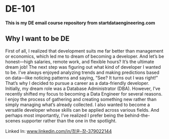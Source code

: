 # DE-101

**This is my DE email course repository from startdataengineering.com**

## Why I want to be DE
First of all, I realized that development suits me far better than management or economics, which led me to dream of becoming a developer. And let’s be honest—high salaries, remote work, and flexible hours? It’s the ultimate dream job!
The next step was figuring out what kind of developer I wanted to be. I’ve always enjoyed analyzing trends and making predictions based on data—like noticing patterns and saying, “See? It turns out I was right!” That’s why I decided to pursue a career as a data-friendly developer.
Initially, my dream role was a Database Administrator (DBA). However, I’ve recently shifted my focus to becoming a Data Engineer for several reasons. I enjoy the process of gathering and creating something new rather than simply managing what’s already collected. I also wanted to become a versatile developer whose skills can be applied across various fields. And perhaps most importantly, I’ve realized I prefer being the behind-the-scenes supporter rather than the one in the spotlight.

Linked In: www.linkedin.com/in/정윤-장-379022144


